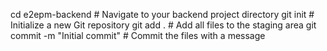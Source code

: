 cd e2epm-backend  # Navigate to your backend project directory
git init  # Initialize a new Git repository
git add .  # Add all files to the staging area
git commit -m "Initial commit"  # Commit the files with a message
